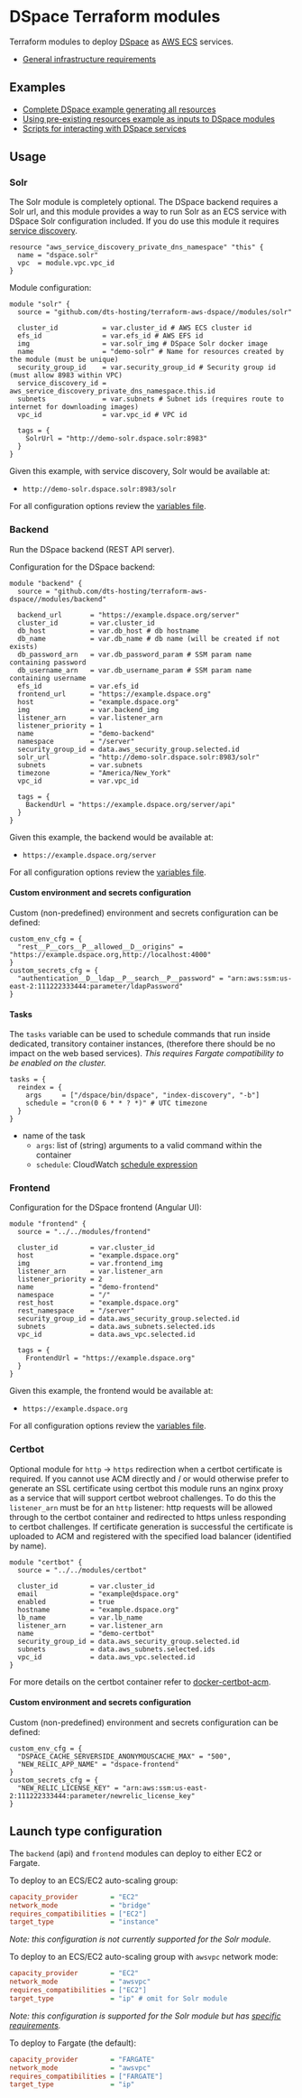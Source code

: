 # DSpace Terraform modules

Terraform modules to deploy [DSpace](https://dspace.lyrasis.org/) as
[AWS ECS](https://aws.amazon.com/ecs/) services.

- [General infrastructure requirements](REQS.md)

## Examples

- [Complete DSpace example generating all resources](examples/complete)
- [Using pre-existing resources example as inputs to DSpace modules](examples/services)
- [Scripts for interacting with DSpace services](examples/ops)

## Usage

### Solr

The Solr module is completely optional. The DSpace backend requires a Solr
url, and this module provides a way to run Solr as an ECS service with
DSpace Solr configuration included. If you do use this module it requires [service discovery](https://docs.aws.amazon.com/AmazonECS/latest/developerguide/service-discovery.html).

```hcl
resource "aws_service_discovery_private_dns_namespace" "this" {
  name = "dspace.solr"
  vpc  = module.vpc.vpc_id
}
```

Module configuration:

```hcl
module "solr" {
  source = "github.com/dts-hosting/terraform-aws-dspace//modules/solr"

  cluster_id           = var.cluster_id # AWS ECS cluster id
  efs_id               = var.efs_id # AWS EFS id
  img                  = var.solr_img # DSpace Solr docker image
  name                 = "demo-solr" # Name for resources created by the module (must be unique)
  security_group_id    = var.security_group_id # Security group id (must allow 8983 within VPC)
  service_discovery_id = aws_service_discovery_private_dns_namespace.this.id
  subnets              = var.subnets # Subnet ids (requires route to internet for downloading images)
  vpc_id               = var.vpc_id # VPC id

  tags = {
    SolrUrl = "http://demo-solr.dspace.solr:8983"
  }
}
```

Given this example, with service discovery, Solr would be available at:

- `http://demo-solr.dspace.solr:8983/solr`

For all configuration options review the [variables file](modules/solr/variables.tf).

### Backend

Run the DSpace backend (REST API server).

Configuration for the DSpace backend:

```hcl
module "backend" {
  source = "github.com/dts-hosting/terraform-aws-dspace//modules/backend"

  backend_url       = "https://example.dspace.org/server"
  cluster_id        = var.cluster_id
  db_host           = var.db_host # db hostname
  db_name           = var.db_name # db name (will be created if not exists)
  db_password_arn   = var.db_password_param # SSM param name containing password
  db_username_arn   = var.db_username_param # SSM param name containing username
  efs_id            = var.efs_id
  frontend_url      = "https://example.dspace.org"
  host              = "example.dspace.org"
  img               = var.backend_img
  listener_arn      = var.listener_arn
  listener_priority = 1
  name              = "demo-backend"
  namespace         = "/server"
  security_group_id = data.aws_security_group.selected.id
  solr_url          = "http://demo-solr.dspace.solr:8983/solr"
  subnets           = var.subnets
  timezone          = "America/New_York"
  vpc_id            = var.vpc_id

  tags = {
    BackendUrl = "https://example.dspace.org/server/api"
  }
}
```

Given this example, the backend would be available at:

- `https://example.dspace.org/server`

For all configuration options review the [variables file](modules/backend/variables.tf).

#### Custom environment and secrets configuration

Custom (non-predefined) environment and secrets configuration can be defined:

```hcl
custom_env_cfg = {
  "rest__P__cors__P__allowed__D__origins" = "https://example.dspace.org,http://localhost:4000"
}
custom_secrets_cfg = {
  "authentication__D__ldap__P__search__P__password" = "arn:aws:ssm:us-east-2:111222333444:parameter/ldapPassword"
}
```

#### Tasks

The `tasks` variable can be used to schedule commands that run inside dedicated,
transitory container instances, (therefore there should be no impact on the web
based services). _This requires Fargate compatibility to be enabled on the cluster._

```hcl
tasks = {
  reindex = {
    args     = ["/dspace/bin/dspace", "index-discovery", "-b"]
    schedule = "cron(0 6 * * ? *)" # UTC timezone
  }
}
```

- name of the task
  - `args`: list of (string) arguments to a valid command within the container
  - `schedule`: CloudWatch [schedule expression](https://docs.aws.amazon.com/AmazonCloudWatch/latest/events/ScheduledEvents.html)

### Frontend

Configuration for the DSpace frontend (Angular UI):

```hcl
module "frontend" {
  source = "../../modules/frontend"

  cluster_id        = var.cluster_id
  host              = "example.dspace.org"
  img               = var.frontend_img
  listener_arn      = var.listener_arn
  listener_priority = 2
  name              = "demo-frontend"
  namespace         = "/"
  rest_host         = "example.dspace.org"
  rest_namespace    = "/server"
  security_group_id = data.aws_security_group.selected.id
  subnets           = data.aws_subnets.selected.ids
  vpc_id            = data.aws_vpc.selected.id

  tags = {
    FrontendUrl = "https://example.dspace.org"
  }
}
```

Given this example, the frontend would be available at:

- `https://example.dspace.org`

For all configuration options review the [variables file](modules/frontend/variables.tf).

### Certbot

Optional module for `http` -> `https` redirection when a certbot certificate is required. If you
cannot use ACM directly and / or would otherwise prefer to generate an SSL certificate using
certbot this module runs an nginx proxy as a service that will support certbot webroot
challenges. To do this the `listener_arn` must be for an `http` listener: http requests will be
allowed through to the certbot container and redirected to https unless responding to certbot
challenges. If certificate generation is successful the certificate is uploaded to ACM and
registered with the specified load balancer (identified by name).

```hcl
module "certbot" {
  source = "../../modules/certbot"

  cluster_id        = var.cluster_id
  email             = "example@dspace.org"
  enabled           = true
  hostname          = "example.dspace.org"
  lb_name           = var.lb_name
  listener_arn      = var.listener_arn
  name              = "demo-certbot"
  security_group_id = data.aws_security_group.selected.id
  subnets           = data.aws_subnets.selected.ids
  vpc_id            = data.aws_vpc.selected.id
}
```

For more details on the certbot container refer to [docker-certbot-acm](https://github.com/dts-hosting/docker-certbot-acm).

#### Custom environment and secrets configuration

Custom (non-predefined) environment and secrets configuration can be defined:

```hcl
custom_env_cfg = {
  "DSPACE_CACHE_SERVERSIDE_ANONYMOUSCACHE_MAX" = "500",
  "NEW_RELIC_APP_NAME" = "dspace-frontend"
}
custom_secrets_cfg = {
  "NEW_RELIC_LICENSE_KEY" = "arn:aws:ssm:us-east-2:111222333444:parameter/newrelic_license_key"
}
```

## Launch type configuration

The `backend` (api) and `frontend` modules can deploy to either
EC2 or Fargate.

To deploy to an ECS/EC2 auto-scaling group:

```ini
capacity_provider        = "EC2"
network_mode             = "bridge"
requires_compatibilities = ["EC2"]
target_type              = "instance"
```

*Note: this configuration is not currently supported for the Solr module.*

To deploy to an ECS/EC2 auto-scaling group with `awsvpc` network mode:

```ini
capacity_provider        = "EC2"
network_mode             = "awsvpc"
requires_compatibilities = ["EC2"]
target_type              = "ip" # omit for Solr module
```

*Note: this configuration is supported for the Solr module but has
[specific requirements](https://docs.aws.amazon.com/AmazonECS/latest/developerguide/container-instance-eni.html).*

To deploy to Fargate (the default):

```ini
capacity_provider        = "FARGATE"
network_mode             = "awsvpc"
requires_compatibilities = ["FARGATE"]
target_type              = "ip"
```
